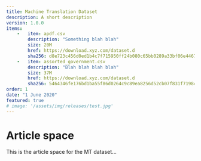 ```yaml
---
title: Machine Translation Dataset
description: A short description
version: 1.0.0
items:
    -   item: apdf.csv
        description: "Something blah blah"
        size: 20M
        href: https://download.xyz.com/dataset.d
        sha256: d8e723c456d0ed1b4c7f715950ff24b080c65bb0289a33bf06e446781b83e1e7
    -   item: assorted_government.csv
        description: "Blah blah blah blah"
        size: 37M
        href: https://download.xyz.com/dataset.d
        sha256: 5464346fe176bd1ba55f86d0264c9c89ea8256d52cb07f831f719847a8607b34
order: 1
date: "1 June 2020"
featured: true
# image: '/assets/img/releases/test.jpg'
---
```

# Article space

This is the article space for the MT dataset...